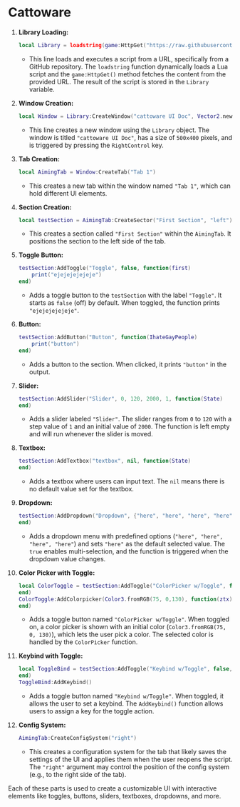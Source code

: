 # Cattoware

1. **Library Loading:**
   ```lua
   local Library = loadstring(game:HttpGet("https://raw.githubusercontent.com/bloodball/-back-ups-for-libs/main/cat"))()
   ```
   - This line loads and executes a script from a URL, specifically from a GitHub repository. The `loadstring` function dynamically loads a Lua script and the `game:HttpGet()` method fetches the content from the provided URL. The result of the script is stored in the `Library` variable.

2. **Window Creation:**
   ```lua
   local Window = Library:CreateWindow("cattoware UI Doc", Vector2.new(500, 400), Enum.KeyCode.RightControl)
   ```
   - This line creates a new window using the `Library` object. The window is titled `"cattoware UI Doc"`, has a size of `500x400` pixels, and is triggered by pressing the `RightControl` key.

3. **Tab Creation:**
   ```lua
   local AimingTab = Window:CreateTab("Tab 1")
   ```
   - This creates a new tab within the window named `"Tab 1"`, which can hold different UI elements.

4. **Section Creation:**
   ```lua
   local testSection = AimingTab:CreateSector("First Section", "left")
   ```
   - This creates a section called `"First Section"` within the `AimingTab`. It positions the section to the left side of the tab.

5. **Toggle Button:**
   ```lua
   testSection:AddToggle("Toggle", false, function(first)
       print("ejejejejejeje")
   end)
   ```
   - Adds a toggle button to the `testSection` with the label `"Toggle"`. It starts as `false` (off) by default. When toggled, the function prints `"ejejejejejeje"`.

6. **Button:**
   ```lua
   testSection:AddButton("Button", function(IhateGayPeople)
       print("button")
   end)
   ```
   - Adds a button to the section. When clicked, it prints `"button"` in the output.

7. **Slider:**
   ```lua
   testSection:AddSlider("Slider", 0, 120, 2000, 1, function(State)
   end)
   ```
   - Adds a slider labeled `"Slider"`. The slider ranges from `0` to `120` with a step value of `1` and an initial value of `2000`. The function is left empty and will run whenever the slider is moved.

8. **Textbox:**
   ```lua
   testSection:AddTextbox("textbox", nil, function(State)
   end)
   ```
   - Adds a textbox where users can input text. The `nil` means there is no default value set for the textbox.

9. **Dropdown:**
   ```lua
   testSection:AddDropdown("Dropdown", {"here", "here", "here", "here"}, "here", true, function(dropdown)
   end)
   ```
   - Adds a dropdown menu with predefined options (`"here", "here", "here", "here"`) and sets `"here"` as the default selected value. The `true` enables multi-selection, and the function is triggered when the dropdown value changes.

10. **Color Picker with Toggle:**
    ```lua
    local ColorToggle = testSection:AddToggle("ColorPicker w/Toggle", false, function(e)
    end)
    ColorToggle:AddColorpicker(Color3.fromRGB(75, 0,130), function(ztx)
    end)
    ```
    - Adds a toggle button named `"ColorPicker w/Toggle"`. When toggled on, a color picker is shown with an initial color (`Color3.fromRGB(75, 0, 130)`), which lets the user pick a color. The selected color is handled by the `ColorPicker` function.

11. **Keybind with Toggle:**
    ```lua
    local ToggleBind = testSection:AddToggle("Keybind w/Toggle", false, function(e)
    end)
    ToggleBind:AddKeybind()
    ```
    - Adds a toggle button named `"Keybind w/Toggle"`. When toggled, it allows the user to set a keybind. The `AddKeybind()` function allows users to assign a key for the toggle action.

12. **Config System:**
    ```lua
    AimingTab:CreateConfigSystem("right")
    ```
    - This creates a configuration system for the tab that likely saves the settings of the UI and applies them when the user reopens the script. The `"right"` argument may control the position of the config system (e.g., to the right side of the tab).

Each of these parts is used to create a customizable UI with interactive elements like toggles, buttons, sliders, textboxes, dropdowns, and more.
